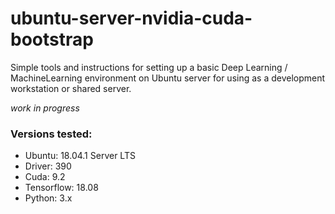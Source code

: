 # ubuntu-server-nvidia-cuda-bootstrap

Simple tools and instructions for setting up a basic Deep Learning / MachineLearning environment on Ubuntu server for using as a development workstation or shared server.

*work in progress*

### Versions tested:
* Ubuntu: 18.04.1 Server LTS
* Driver: 390
* Cuda: 9.2
* Tensorflow: 18.08
* Python: 3.x
